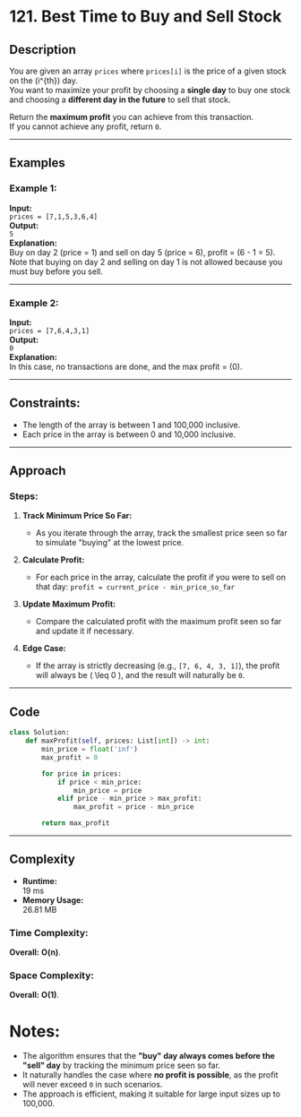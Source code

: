 # 121. Best Time to Buy and Sell Stock

## Description
You are given an array `prices` where `prices[i]` is the price of a given stock on the \(i^{th}\) day.  
You want to maximize your profit by choosing a **single day** to buy one stock and choosing a **different day in the future** to sell that stock.  

Return the **maximum profit** you can achieve from this transaction.  
If you cannot achieve any profit, return `0`.

---

## Examples

### Example 1:
**Input:**  
`prices = [7,1,5,3,6,4]`  
**Output:**  
`5`  
**Explanation:**  
Buy on day 2 (price = 1) and sell on day 5 (price = 6), profit = \(6 - 1 = 5\).  
Note that buying on day 2 and selling on day 1 is not allowed because you must buy before you sell.

---

### Example 2:
**Input:**  
`prices = [7,6,4,3,1]`  
**Output:**  
`0`  
**Explanation:**  
In this case, no transactions are done, and the max profit = \(0\).

---

## Constraints:
- The length of the array is between 1 and 100,000 inclusive.
- Each price in the array is between 0 and 10,000 inclusive.


---

## Approach

### Steps:
1. **Track Minimum Price So Far:**  
   - As you iterate through the array, track the smallest price seen so far to simulate "buying" at the lowest price.
   
2. **Calculate Profit:**
   - For each price in the array, calculate the profit if you were to sell on that day:
     `profit = current_price - min_price_so_far`


3. **Update Maximum Profit:**  
   - Compare the calculated profit with the maximum profit seen so far and update it if necessary.

4. **Edge Case:**  
   - If the array is strictly decreasing (e.g., `[7, 6, 4, 3, 1]`), the profit will always be \( \leq 0 \), and the result will naturally be `0`.

---

## Code
```python
class Solution:
    def maxProfit(self, prices: List[int]) -> int:
        min_price = float('inf')
        max_profit = 0

        for price in prices:
            if price < min_price:
                min_price = price
            elif price - min_price > max_profit:
                max_profit = price - min_price

        return max_profit


```

---

## Complexity
- **Runtime:**  
  19 ms
- **Memory Usage:**  
  26.81 MB

### Time Complexity:
**Overall:** **O(n)**.

### Space Complexity:

**Overall:** **O(1)**.


# Notes:
- The algorithm ensures that the **"buy" day always comes before the "sell" day** by tracking the minimum price seen so far.
- It naturally handles the case where **no profit is possible**, as the profit will never exceed `0` in such scenarios.
- The approach is efficient, making it suitable for large input sizes up to 100,000.
